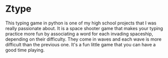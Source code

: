 # Ztype
This typing game in python is one of my high school projects that I was really passionate about.
It is a space shooter game that makes your typing practice more fun by associating a word for each invading spaceship, depending on their difficulty. They come in waves and each wave is more difficult than the previous one. It's a fun little game that you can have a good time playing.
